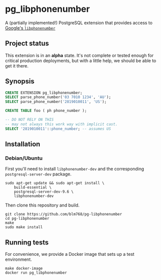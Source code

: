 # pg_libphonenumber

A (partially implemented!) PostgreSQL extension that provides access to
[Google's `libphonenumber`](https://github.com/googlei18n/libphonenumber)

## Project status

This extension is in an **alpha** state. It's not complete or tested enough for
critical production deployments, but with a little help, we should be able to
get it there.

## Synopsis

```sql
CREATE EXTENSION pg_libphonenumber;
SELECT parse_phone_number('03 7010 1234', 'AU');
SELECT parse_phone_number('2819010011', 'US');

CREATE TABLE foo ( ph phone_number );

-- DO NOT RELY ON THIS
-- may not always this work way with implicit cast.
SELECT '2819010011'::phone_number; -- assumes US
```

## Installation

### Debian/Ubuntu

First you'll need to install `libphonenumber-dev` and the corresponding
`postgresql-server-dev` package.

```shell-script
sudo apt-get update && sudo apt-get install \
    build-essential \
    postgresql-server-dev-9.6 \
    libphonenumber-dev
```

Then clone this repository and build.

```shell-script
git clone https://github.com/blm768/pg-libphonenumber
cd pg-libphonenumber
make
sudo make install
```

## Running tests

For convenience, we provide a Docker image that sets up a test environment.

```shell-script
make docker-image
docker run pg_libphonenumber
```
